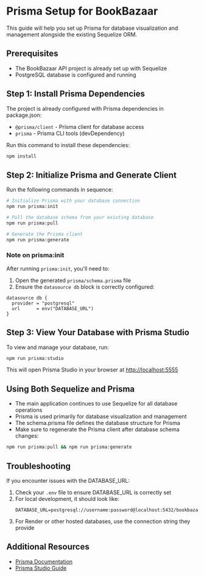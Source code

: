 # Prisma Setup for BookBazaar

This guide will help you set up Prisma for database visualization and management alongside the existing Sequelize ORM.

## Prerequisites

- The BookBazaar API project is already set up with Sequelize
- PostgreSQL database is configured and running

## Step 1: Install Prisma Dependencies

The project is already configured with Prisma dependencies in package.json:
- `@prisma/client` - Prisma client for database access
- `prisma` - Prisma CLI tools (devDependency)

Run this command to install these dependencies:

```bash
npm install
```

## Step 2: Initialize Prisma and Generate Client

Run the following commands in sequence:

```bash
# Initialize Prisma with your database connection
npm run prisma:init

# Pull the database schema from your existing database
npm run prisma:pull

# Generate the Prisma client
npm run prisma:generate
```

### Note on prisma:init

After running `prisma:init`, you'll need to:
1. Open the generated `prisma/schema.prisma` file
2. Ensure the `datasource db` block is correctly configured:

```prisma
datasource db {
  provider = "postgresql"
  url      = env("DATABASE_URL")
}
```

## Step 3: View Your Database with Prisma Studio

To view and manage your database, run:

```bash
npm run prisma:studio
```

This will open Prisma Studio in your browser at [http://localhost:5555](http://localhost:5555)

## Using Both Sequelize and Prisma

- The main application continues to use Sequelize for all database operations
- Prisma is used primarily for database visualization and management
- The schema.prisma file defines the database structure for Prisma
- Make sure to regenerate the Prisma client after database schema changes:

```bash
npm run prisma:pull && npm run prisma:generate
```

## Troubleshooting

If you encounter issues with the DATABASE_URL:

1. Check your `.env` file to ensure DATABASE_URL is correctly set
2. For local development, it should look like: 
   ```
   DATABASE_URL=postgresql://username:password@localhost:5432/bookbazar
   ```
3. For Render or other hosted databases, use the connection string they provide

## Additional Resources

- [Prisma Documentation](https://www.prisma.io/docs/)
- [Prisma Studio Guide](https://www.prisma.io/docs/concepts/components/prisma-studio)
